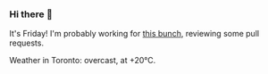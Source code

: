 ### Hi there :wave:

It's Friday! I'm probably working for [this bunch](https://github.com/kohofinancial), reviewing some pull requests.

Weather in Toronto: overcast, at +20°C.
